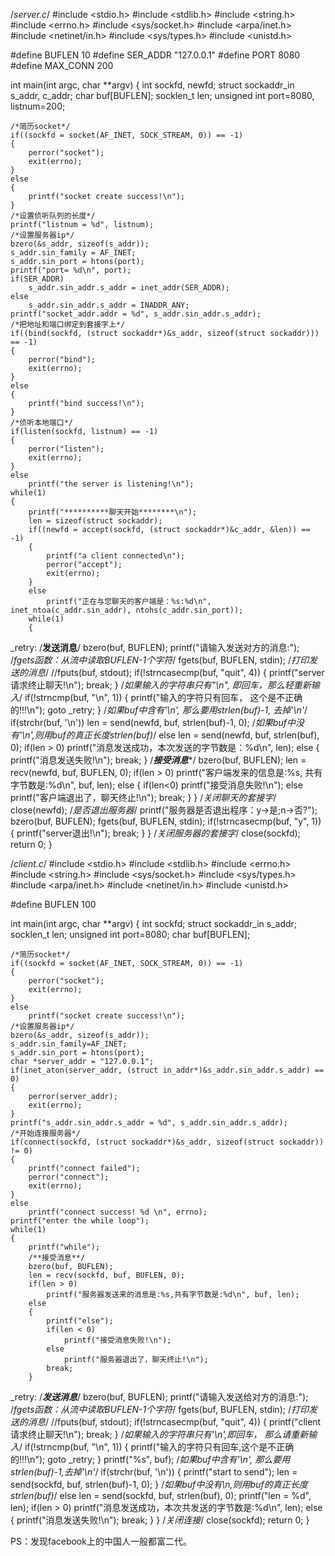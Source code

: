 /*server.c*/
#include <stdio.h>
#include <stdlib.h>
#include <string.h>
#include <errno.h>
#include <sys/socket.h>
#include <arpa/inet.h>
#include <netinet/in.h>
#include <sys/types.h>
#include <unistd.h>
 
#define BUFLEN 10
#define SER_ADDR "127.0.0.1"
#define PORT 8080
#define MAX_CONN 200
 
int main(int argc, char **argv)
{
    int sockfd, newfd;
    struct sockaddr_in s_addr, c_addr;
    char buf[BUFLEN];
    socklen_t len;
    unsigned int port=8080, listnum=200;
 
    /*简历socket*/
    if((sockfd = socket(AF_INET, SOCK_STREAM, 0)) == -1)
    {
        perror("socket");
        exit(errno);
    }
    else
    {
        printf("socket create success!\n");
    }
    /*设置侦听队列的长度*/
    printf("listnum = %d", listnum);
    /*设置服务器ip*/
    bzero(&s_addr, sizeof(s_addr));
    s_addr.sin_family = AF_INET;
    s_addr.sin_port = htons(port);
    printf("port= %d\n", port);
    if(SER_ADDR)
        s_addr.sin_addr.s_addr = inet_addr(SER_ADDR);
    else
        s_addr.sin_addr.s_addr = INADDR_ANY;
    printf("socket_addr.addr = %d", s_addr.sin_addr.s_addr);
    /*把地址和端口绑定到套接字上*/
    if((bind(sockfd, (struct sockaddr*)&s_addr, sizeof(struct sockaddr))) == -1)
    {
        perror("bind");
        exit(errno);
    }
    else
    {
        printf("bind success!\n");
    }
    /*侦听本地端口*/
    if(listen(sockfd, listnum) == -1)
    {
        perror("listen");
        exit(errno);
    }
    else
        printf("the server is listening!\n");
    while(1)
    {
        printf("**********聊天开始********\n");
        len = sizeof(struct sockaddr);
        if((newfd = accept(sockfd, (struct sockaddr*)&c_addr, &len)) == -1)
        {
            printf("a client connected\n");
            perror("accept");
            exit(errno);
        }
        else
            printf("正在与您聊天的客户端是：%s:%d\n", inet_ntoa(c_addr.sin_addr), ntohs(c_addr.sin_port));
        while(1)
        {
_retry:
            /****发送消息****/
            bzero(buf, BUFLEN);
            printf("请输入发送对方的消息:");
            /*fgets函数：从流中读取BUFLEN-1个字符*/
            fgets(buf, BUFLEN, stdin);
            /*打印发送的消息*/
            //fputs(buf, stdout);
            if(!strncasecmp(buf, "quit", 4))
            {
                printf("server请求终止聊天!\n");
                break;
            }
            /*如果输入的字符串只有"\n", 即回车，那么轻重新输入*/
            if(!strncmp(buf, "\n", 1))
            {
                printf("输入的字符只有回车， 这个是不正确的!!!\n");
                goto _retry;
            }
            /*如果buf中含有'\n', 那么要用strlen(buf)-1, 去掉'\n'*/
            if(strchr(buf, '\n'))
                len = send(newfd, buf, strlen(buf)-1, 0);
            /*如果buf中没有'\n',则用buf的真正长度strlen(buf)*/
            else
                len = send(newfd, buf, strlen(buf), 0);
            if(len > 0)
                printf("消息发送成功，本次发送的字节数是：%d\n", len);
            else
            {
                printf("消息发送失败!\n");
                break;
            }
            /*****接受消息******/
            bzero(buf, BUFLEN);
            len = recv(newfd, buf, BUFLEN, 0);
            if(len > 0)
                printf("客户端发来的信息是:%s, 共有字节数是:%d\n", buf, len);
            else
            {
                if(len<0)
                    printf("接受消息失败!\n");
                else
                    printf("客户端退出了，聊天终止!\n");
                break;
            }
        }
        /*关闭聊天的套接字*/
        close(newfd);
        /*是否退出服务器*/
        printf("服务器是否退出程序：y->是;n->否?");
        bzero(buf, BUFLEN);
        fgets(buf, BUFLEN, stdin);
        if(!strncasecmp(buf, "y", 1))
        {
            printf("server退出!\n");
            break;
        }
    }
    /*关闭服务器的套接字*/
    close(sockfd);
    return 0;
}








/*client.c*/
#include <stdio.h>
#include <stdlib.h>
#include <errno.h>
#include <string.h>
#include <sys/socket.h>
#include <sys/types.h>
#include <arpa/inet.h>
#include <netinet/in.h>
#include <unistd.h>
 
#define BUFLEN 100
 
int main(int argc, char **argv)
{
    int sockfd;
    struct sockaddr_in s_addr;
    socklen_t len;
    unsigned int port=8080;
    char buf[BUFLEN];
 
    /*简历socket*/
    if((sockfd = socket(AF_INET, SOCK_STREAM, 0)) == -1)
    {
        perror("socket");
        exit(errno);
    }
    else
        printf("socket create success!\n");
    /*设置服务器ip*/
    bzero(&s_addr, sizeof(s_addr));
    s_addr.sin_family=AF_INET;
    s_addr.sin_port = htons(port);
    char *server_addr = "127.0.0.1";
    if(inet_aton(server_addr, (struct in_addr*)&s_addr.sin_addr.s_addr) == 0)
    {
        perror(server_addr);
        exit(errno);
    }
    printf("s_addr.sin_addr.s_addr = %d", s_addr.sin_addr.s_addr);
    /*开始连接服务器*/
    if(connect(sockfd, (struct sockaddr*)&s_addr, sizeof(struct sockaddr)) != 0)
    {
        printf("connect failed");
        perror("connect");
        exit(errno);
    }
    else
        printf("connect success! %d \n", errno);
    printf("enter the while loop");
    while(1)
    {
        printf("while");
        /**接受消息**/
        bzero(buf, BUFLEN);
        len = recv(sockfd, buf, BUFLEN, 0);
        if(len > 0)
            printf("服务器发送来的消息是:%s,共有字节数是:%d\n", buf, len);
        else
        {
            printf("else");
            if(len < 0)
                printf("接受消息失败!\n");
            else
                printf("服务器退出了，聊天终止!\n");
            break;
        }
_retry:
        /***发送消息***/
        bzero(buf, BUFLEN);
        printf("请输入发送给对方的消息:");
        /*fgets函数：从流中读取BUFLEN-1个字符*/
        fgets(buf, BUFLEN, stdin);
        /*打印发送的消息*/
        //fputs(buf, stdout);
        if(!strncasecmp(buf, "quit", 4))
        {
            printf("client请求终止聊天!\n");
            break;
        }
        /*如果输入的字符串只有'\n',即回车， 那么请重新输入*/
        if(!strncmp(buf, "\n", 1))
        {
            printf("输入的字符只有回车,这个是不正确的!!!\n");
            goto _retry;
        }
        printf("%s", buf);
        /*如果buf中含有'\n', 那么要用strlen(buf)-1,去掉'\n'*/
        if(strchr(buf, '\n'))
        {
            printf("start to send");
            len = send(sockfd, buf, strlen(buf)-1, 0);
        }
        /*如果buf中没有\n,则用buf的真正长度strlen(buf)*/
        else
            len = send(sockfd, buf, strlen(buf), 0);
        printf("len = %d", len);
        if(len > 0)
            printf("消息发送成功，本次共发送的字节数是:%d\n", len);
        else
        {
            printf("消息发送失败!\n");
            break;
        }
    }
    /*关闭连接*/
    close(sockfd);
    return 0;
}

PS：发现facebook上的中国人一般都富二代。